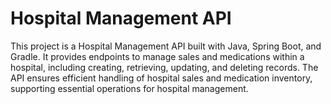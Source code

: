 # Hospital Management API

This project is a Hospital Management API built with Java, Spring Boot, and Gradle. It provides endpoints to manage sales and medications within a hospital, including creating, retrieving, updating, and deleting records. The API ensures efficient handling of hospital sales and medication inventory, supporting essential operations for hospital management.
